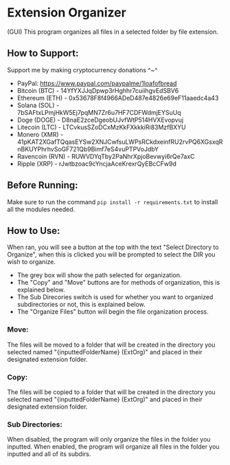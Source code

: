 # Extension Organizer
(GUI) This program organizes all files in a selected folder by file extension.

## How to Support:
Support me by making cryptocurrency donations ^~^
- PayPal: https://www.paypal.com/paypalme/1loafofbread
- Bitcoin (BTC) - 14YfYXJJqDpwp3rHghhr7cuiihgvEdSBV6
- Ethereum (ETH) - 0x53678F8f4966ADeD487e4826e69eF11aaedc4a43
- Solana (SOL) - 7bSAFtxLPmjHkW5Ej7pqMN7Zr6u7HF7CDFWdmjEYSuUq
- Doge (DOGE) - D8naE2zceDgeobUJvfWtP514HVXEvopvuj
- Litecoin (LTC) - LTCvkusSZoDCxMzKkFXkkkiRi83MzfBXYU
- Monero (XMR) - 41pKAT2XGafTQqasEYSw2XNJCwfsuLWPsRCkdxeinfRU2rvPQ6XGsxqRnBKUYPhrhvSoGF721Qb9Bimf7eS4vuPTPVoJdbY
- Ravencoin (RVN) - RUWVDYqTby2PaNhrXpjoBevwyi6rQe7axC
- Ripple (XRP) - rJwtbzoac9cYncjaAceKrexrQyEBcCFw9d

## Before Running:
Make sure to run the command `pip install -r requirements.txt` to install all the modules needed. 

## How to Use:
When ran, you will see a button at the top with the text "Select Directory to Organize", when this is clicked you will be prompted to select the DIR you wish to organize.

- The grey box will show the path selected for organization.
- The "Copy" and "Move" buttons are for methods of organization, this is explained below.
- The Sub Direcories switch is used for whether you want to organized subdirectories or not, this is explained below.
- The "Organize Files" button will begin the file organization process.

### Move:
The files will be moved to a folder that will be created in the directory you selected named "{inputtedFolderName} (ExtOrg)" and placed in their designated extension folder.

### Copy:
The files will be copied to a folder that will be created in the directory you selected named "{inputtedFolderName} (ExtOrg)" and placed in their designated extension folder.

### Sub Directories:
When disabled, the program will only organize the files in the folder you inputted. When enabled, the program will organize all files in the folder you inputted and all of its subdirs.
